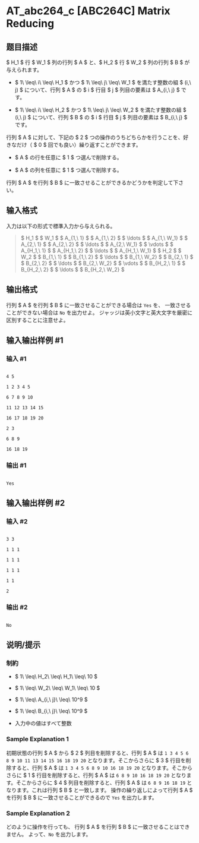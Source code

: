 # AT_abc264_c [ABC264C] Matrix Reducing

## 题目描述

[problemUrl]: https://atcoder.jp/contests/abc264/tasks/abc264_c

$ H_1 $ 行 $ W_1 $ 列の行列 $ A $ と、$ H_2 $ 行 $ W_2 $ 列の行列 $ B $ が与えられます。

- $ 1\ \leq\ i\ \leq\ H_1 $ かつ $ 1\ \leq\ j\ \leq\ W_1 $ を満たす整数の組 $ (i,\ j) $ について、行列 $ A $ の $ i $ 行目 $ j $ 列目の要素は $ A_{i,\ j} $ です。
- $ 1\ \leq\ i\ \leq\ H_2 $ かつ $ 1\ \leq\ j\ \leq\ W_2 $ を満たす整数の組 $ (i,\ j) $ について、行列 $ B $ の $ i $ 行目 $ j $ 列目の要素は $ B_{i,\ j} $ です。

行列 $ A $ に対して、下記の $ 2 $ つの操作のうちどちらかを行うことを、好きなだけ（ $ 0 $ 回でも良い）繰り返すことができます。

- $ A $ の行を任意に $ 1 $ つ選んで削除する。
- $ A $ の列を任意に $ 1 $ つ選んで削除する。

行列 $ A $ を行列 $ B $ に一致させることができるかどうかを判定して下さい。

## 输入格式

入力は以下の形式で標準入力から与えられる。

> $ H_1 $ $ W_1 $ $ A_{1,\ 1} $ $ A_{1,\ 2} $ $ \ldots $ $ A_{1,\ W_1} $ $ A_{2,\ 1} $ $ A_{2,\ 2} $ $ \ldots $ $ A_{2,\ W_1} $ $ \vdots $ $ A_{H_1,\ 1} $ $ A_{H_1,\ 2} $ $ \ldots $ $ A_{H_1,\ W_1} $ $ H_2 $ $ W_2 $ $ B_{1,\ 1} $ $ B_{1,\ 2} $ $ \ldots $ $ B_{1,\ W_2} $ $ B_{2,\ 1} $ $ B_{2,\ 2} $ $ \ldots $ $ B_{2,\ W_2} $ $ \vdots $ $ B_{H_2,\ 1} $ $ B_{H_2,\ 2} $ $ \ldots $ $ B_{H_2,\ W_2} $

## 输出格式

行列 $ A $ を行列 $ B $ に一致させることができる場合は `Yes` を、 一致させることができない場合は `No` を出力せよ。 ジャッジは英小文字と英大文字を厳密に区別することに注意せよ。

## 输入输出样例 #1

### 输入 #1

```
4 5
1 2 3 4 5
6 7 8 9 10
11 12 13 14 15
16 17 18 19 20
2 3
6 8 9
16 18 19
```

### 输出 #1

```
Yes
```

## 输入输出样例 #2

### 输入 #2

```
3 3
1 1 1
1 1 1
1 1 1
1 1
2
```

### 输出 #2

```
No
```

## 说明/提示

### 制約

- $ 1\ \leq\ H_2\ \leq\ H_1\ \leq\ 10 $
- $ 1\ \leq\ W_2\ \leq\ W_1\ \leq\ 10 $
- $ 1\ \leq\ A_{i,\ j}\ \leq\ 10^9 $
- $ 1\ \leq\ B_{i,\ j}\ \leq\ 10^9 $
- 入力中の値はすべて整数

### Sample Explanation 1

初期状態の行列 $ A $ から $ 2 $ 列目を削除すると、行列 $ A $ は ``` 1 3 4 5 6 8 9 10 11 13 14 15 16 18 19 20 ``` となります。そこからさらに $ 3 $ 行目を削除すると、行列 $ A $ は ``` 1 3 4 5 6 8 9 10 16 18 19 20 ``` となります。そこからさらに $ 1 $ 行目を削除すると、行列 $ A $ は ``` 6 8 9 10 16 18 19 20 ``` となります。そこからさらに $ 4 $ 列目を削除すると、行列 $ A $ は ``` 6 8 9 16 18 19 ``` となります。これは行列 $ B $ と一致します。 操作の繰り返しによって行列 $ A $ を行列 $ B $ に一致させることができるので `Yes` を出力します。

### Sample Explanation 2

どのように操作を行っても、 行列 $ A $ を行列 $ B $ に一致させることはできません。 よって、`No` を出力します。